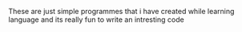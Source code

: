 These are just simple programmes that i have created while learning language and its really fun to write an intresting code
